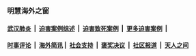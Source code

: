 
### 明慧海外之窗

####  [武汉肺炎](indexes/365.md?t=01081700) &nbsp;|&nbsp;  [迫害案例综述](indexes/328.md?t=01081700) &nbsp;|&nbsp; [迫害致死案例](indexes/277.md?t=01081700)  &nbsp;|&nbsp; [更多迫害案例](indexes/81.md?t=01081700)  &nbsp;|&nbsp; 
####  [时事评论](indexes/251.md?t=01081700) &nbsp;|&nbsp; [海外简讯](indexes/245.md?t=01081700)&nbsp;|&nbsp;  [社会支持](indexes/140.md?t=01081700) &nbsp;|&nbsp; [褒奖决议](indexes/282.md?t=01081700) &nbsp;|&nbsp; [社区报道](indexes/91.md?t=01081700)  &nbsp;|&nbsp; [天人之间](indexes/78.md?t=01081700) 

